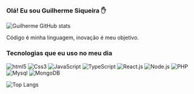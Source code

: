 ### Olá! Eu sou Guilherme Siqueira ✋

![Guilherme GitHub stats](https://github-readme-stats.vercel.app/api?username=Gui94Siqueira&show_icons=true&theme=radical)

Código é minha linguagem, inovação é meu objetivo.

### Tecnologias que eu uso no meu dia

<div style="display: inline_block">
    <img aling="center" alt="html5" src="https://img.shields.io/badge/HTML5-E34F26?style=for-the-badge&logo=html5&logoColor=white" />
    <img aling="center" alt="Css3" src="    https://img.shields.io/badge/CSS3-1572B6?style=for-the-badge&logo=css3&logoColor=white" />
    <img aling="center" alt="JavaScript" src="https://img.shields.io/badge/JavaScript-323330?style=for-the-badge&logo=javascript&logoColor=F7DF1E" />
    <img aling="center" alt="TypeScript" src="https://img.shields.io/badge/TypeScript-007ACC?style=for-the-badge&logo=typescript&logoColor=white" />
    <img aling="center" alt="React.js" src="    https://img.shields.io/badge/React-20232A?style=for-the-badge&logo=react&logoColor=61DAFB" />
    <img aling="center" alt="Node.js" src="    https://img.shields.io/badge/Node.js-43853D?style=for-the-badge&logo=node.js&logoColor=white" />
    <img aling="center" alt="PHP" src="https://img.shields.io/badge/PHP-777BB4?style=for-the-badge&logo=php&logoColor=white" />
    <img aling="center" alt="Mysql" src="    https://img.shields.io/badge/MySQL-00000F?style=for-the-badge&logo=mysql&logoColor=white" />
    <img aling="center" alt="MongoDB" src="    https://img.shields.io/badge/MongoDB-4EA94B?style=for-the-badge&logo=mongodb&logoColor=white" />
</div>

![Top Langs](https://github-readme-stats.vercel.app/api/top-langs/?username=Gui94Siqueira&size_weight=0.5&count_weight=0.5)



